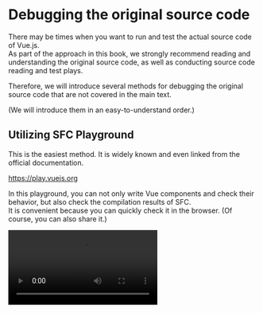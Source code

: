 # Debugging the original source code

There may be times when you want to run and test the actual source code of Vue.js.  
As part of the approach in this book, we strongly recommend reading and understanding the original source code, as well as conducting source code reading and test plays.

Therefore, we will introduce several methods for debugging the original source code that are not covered in the main text.

(We will introduce them in an easy-to-understand order.)


## Utilizing SFC Playground

This is the easiest method. It is widely known and even linked from the official documentation.

https://play.vuejs.org

In this playground, you can not only write Vue components and check their behavior, but also check the compilation results of SFC.  
It is convenient because you can quickly check it in the browser. (Of course, you can also share it.)

<video src="https://github.com/Ubugeeei/Ubugeeei/assets/71201308/8281e589-fdaf-4206-854e-25a66dfaac05" controls />

## Utilizing vuejs/core tests

Next, let's try running the tests of [vuejs/core](https://github.com/vuejs/core).
Naturally, you need to clone the source code of [vuejs/core](https://github.com/vuejs/core).

```bash
git clone https://github.com/vuejs/core.git vuejs-core
# NOTE: It is recommended to make it easy to understand since the repository name is `core`
```

Then,

```bash
cd vuejs-core
ni
nr test
```

You can run the tests, so feel free to modify the source code you are interested in and run the tests.

There are several test commands other than `test`, so if you are interested, please check `package.json`.

You can read and understand the test code, modify the code and run the tests, or add test cases. There are various ways to use it.

<img width="590" alt="Screenshot 2024-01-07 0 31 29" src="https://github.com/Ubugeeei/Ubugeeei/assets/71201308/3c862bd5-1d94-4d2a-a9fa-8755872098ed">

## Running the vuejs/core source code

Next, this is the most convenient but still the method of actually modifying and running the vuejs/core source code.

Regarding this, we have prepared projects that can be HMR with vite for both SFC and standalone, so please try using them.
This project is in the repository of [chibivue](https://github.com/Ubugeeei/chibivue), so please clone it.

```bash
git clone https://github.com/Ubugeeei/chibivue.git
```

Once cloned, run the script to create the project.

At this time, you should be asked for the **absolute path** of the local vuejs/core source code, so please enter it.

```bash
cd chibi-vue
ni
nr setup:vue

# 💁 input your local vuejs/core absolute path:
#   e.g. /Users/ubugeeei/oss/vuejs-core
#   > 
```

This will create a Vue project in the chibivue repository that points to the local vuejs/core source code.

<video src="https://github.com/Ubugeeei/work-log/assets/71201308/5d57c022-c411-4452-9e7e-c27623ec28b4" controls/>








Then, when you want to start, you can start it with the following command and check the operation while modifying the vuejs/core source code.

```bash
nr dev:vue
```

Of course, HMR on the playground side,

<video src="https://github.com/Ubugeeei/work-log/assets/71201308/a2ad46d8-4b07-4ac5-a887-f71507c619a6" controls/>

Even if you modify the vuejs/core code, HMR will work.

<video src="https://github.com/Ubugeeei/work-log/assets/71201308/72f38910-19b8-4171-9ed7-74d1ba223bc8" controls/>


---

Also, if you want to check it in standalone, you can also use HMR by changing the index.html to load standalone-vue.js.

<video src="https://github.com/Ubugeeei/work-log/assets/71201308/c57ab5c2-0e62-4971-b1b4-75670d3efeec" controls/>
